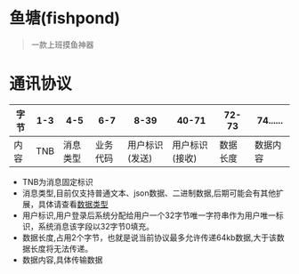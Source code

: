 # 鱼塘(fishpond)

> 一款上班摸鱼神器

# 通讯协议

字节| 1-3 | 4-5 | 6-7 | 8-39     | 40-71    | 72-73 | 74...... |
---|-----|-----|-------|----------|----------|-------|----------|
内容| TNB | 消息类型| 业务代码  | 用户标识(发送) | 用户标识(接收) | 数据长度  | 数据内容  |

* TNB为消息固定标识
* 消息类型,目前仅支持普通文本、json数据、二进制数据,后期可能会有其他扩展，具体请查看[数据类型](./protocol/src/main/java/cn/navclub/fishpond/protocol/enums/MessageT.java)
* 用户标识,用户登录后系统分配给用户一个32字节唯一字符串作为用户唯一标识，系统消息该字段以32字节0填充。
* 数据长度,占用2个字节，也就是说当前协议最多允许传递64kb数据,大于该数据长度将无法传递。
* 数据内容,具体传输数据
